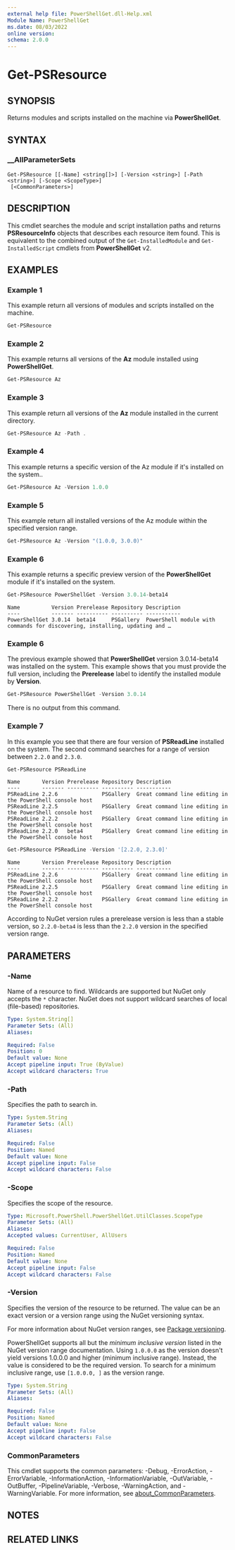```yaml
---
external help file: PowerShellGet.dll-Help.xml
Module Name: PowerShellGet
ms.date: 08/03/2022
online version:
schema: 2.0.0
---
```


# Get-PSResource

## SYNOPSIS
Returns modules and scripts installed on the machine via **PowerShellGet**.

## SYNTAX

### __AllParameterSets

```
Get-PSResource [[-Name] <string[]>] [-Version <string>] [-Path <string>] [-Scope <ScopeType>]
 [<CommonParameters>]
```

## DESCRIPTION

This cmdlet searches the module and script installation paths and returns **PSResourceInfo** objects
that describes each resource item found. This is equivalent to the combined output of the
`Get-InstalledModule` and `Get-InstalledScript` cmdlets from **PowerShellGet** v2.

## EXAMPLES

### Example 1

This example return all versions of modules and scripts installed on the machine.

```powershell
Get-PSResource
```

### Example 2

This example returns all versions of the **Az** module installed using **PowerShellGet**.

```powershell
Get-PSResource Az
```

### Example 3

This example return all versions of the **Az** module installed in the current directory.

```powershell
Get-PSResource Az -Path .
```

### Example 4

This example returns a specific version of the Az module if it's installed on the system..

```powershell
Get-PSResource Az -Version 1.0.0
```

### Example 5

This example return all installed versions of the Az module within the specified version range.

```powershell
Get-PSResource Az -Version "(1.0.0, 3.0.0)"
```

### Example 6

This example returns a specific preview version of the **PowerShellGet** module if it's installed
on the system.

```powershell
Get-PSResource PowerShellGet -Version 3.0.14-beta14
```

```Output
Name          Version Prerelease Repository Description
----          ------- ---------- ---------- -----------
PowerShellGet 3.0.14  beta14     PSGallery  PowerShell module with commands for discovering, installing, updating and …
```

### Example 6

The previous example showed that **PowerShellGet** version 3.0.14-beta14 was installed on the
system. This example shows that you must provide the full version, including the **Prerelease**
label to identify the installed module by **Version**.

```powershell
Get-PSResource PowerShellGet -Version 3.0.14
```

There is no output from this command.

### Example 7

In this example you see that there are four version of **PSReadLine** installed on the system. The
second command searches for a range of version between `2.2.0` and `2.3.0`.

```powershell
Get-PSResource PSReadLine
```

```Output
Name       Version Prerelease Repository Description
----       ------- ---------- ---------- -----------
PSReadLine 2.2.6              PSGallery  Great command line editing in the PowerShell console host
PSReadLine 2.2.5              PSGallery  Great command line editing in the PowerShell console host
PSReadLine 2.2.2              PSGallery  Great command line editing in the PowerShell console host
PSReadLine 2.2.0   beta4      PSGallery  Great command line editing in the PowerShell console host
```

```powershell
Get-PSResource PSReadLine -Version '[2.2.0, 2.3.0]'
```

```Output
Name       Version Prerelease Repository Description
----       ------- ---------- ---------- -----------
PSReadLine 2.2.6              PSGallery  Great command line editing in the PowerShell console host
PSReadLine 2.2.5              PSGallery  Great command line editing in the PowerShell console host
PSReadLine 2.2.2              PSGallery  Great command line editing in the PowerShell console host
```

According to NuGet version rules a prerelease version is less than a stable version, so
`2.2.0-beta4` is less than the `2.2.0` version in the specified version range.

## PARAMETERS

### -Name

Name of a resource to find. Wildcards are supported but NuGet only accepts the `*` character. NuGet
does not support wildcard searches of local (file-based) repositories.

```yaml
Type: System.String[]
Parameter Sets: (All)
Aliases:

Required: False
Position: 0
Default value: None
Accept pipeline input: True (ByValue)
Accept wildcard characters: True
```

### -Path

Specifies the path to search in.

```yaml
Type: System.String
Parameter Sets: (All)
Aliases:

Required: False
Position: Named
Default value: None
Accept pipeline input: False
Accept wildcard characters: False
```

### -Scope

Specifies the scope of the resource.

```yaml
Type: Microsoft.PowerShell.PowerShellGet.UtilClasses.ScopeType
Parameter Sets: (All)
Aliases:
Accepted values: CurrentUser, AllUsers

Required: False
Position: Named
Default value: None
Accept pipeline input: False
Accept wildcard characters: False
```

### -Version

Specifies the version of the resource to be returned. The value can be an exact version or a version
range using the NuGet versioning syntax.

For more information about NuGet version ranges, see
[Package versioning](/nuget/concepts/package-versioning#version-ranges).

PowerShellGet supports all but the _minimum inclusive version_ listed in the NuGet version range
documentation. Using `1.0.0.0` as the version doesn't yield versions 1.0.0.0 and higher (minimum
inclusive range). Instead, the value is considered to be the required version. To search for a
minimum inclusive range, use `[1.0.0.0, ]` as the version range.

```yaml
Type: System.String
Parameter Sets: (All)
Aliases:

Required: False
Position: Named
Default value: None
Accept pipeline input: False
Accept wildcard characters: False
```

### CommonParameters

This cmdlet supports the common parameters: -Debug, -ErrorAction, -ErrorVariable,
-InformationAction, -InformationVariable, -OutVariable, -OutBuffer, -PipelineVariable, -Verbose,
-WarningAction, and -WarningVariable. For more information, see
[about_CommonParameters](https://go.microsoft.com/fwlink/?LinkID=113216).

## NOTES

## RELATED LINKS
